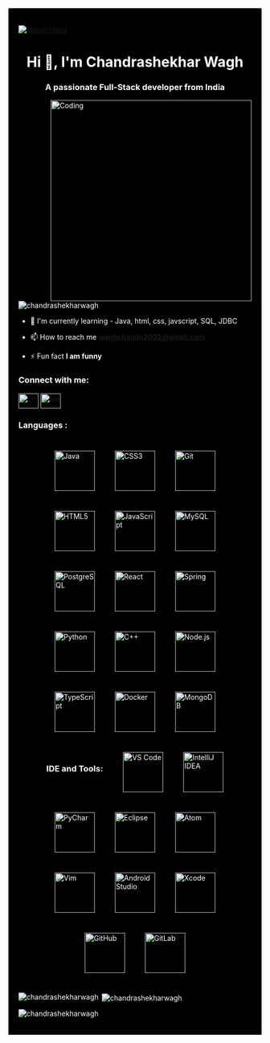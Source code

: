 <div style="background-color: black; color: white; padding: 20px;">

[![MasterHead](https://user-images.githubusercontent.com/90236635/232446433-d5540fa2-fe28-4bb8-b929-cdb51fe61336.gif)](https://Chandrashekharwagh.io)
<h1 align="center">Hi 👋, I'm Chandrashekhar Wagh</h1>
<h3 align="center">A passionate Full-Stack developer from India</h3>

<img align="right" alt="Coding" width="400" src="https://camo.githubusercontent.com/7de37139d0b4c1ce40865e799b446c0e963a3dd8fb68d239707237c40604fa3d/68747470733a2f2f63646e2e6472696262626c652e636f6d2f75736572732f3733303730332f73637265656e73686f74732f363538313234332f6176656e746f2e676966">

<p align="left"> <img src="https://komarev.com/ghpvc/?username=chandrashekharwagh&label=Profile%20views&color=0e75b6&style=flat" alt="chandrashekharwagh" /> </p>

- 🌱 I'm currently learning - Java, html, css, javscript, SQL, JDBC

- 📫 How to reach me **waghchandu2002@gmail.com**

- ⚡ Fun fact **I am funny**

<h3 align="left">Connect with me:</h3>
<p align="left">
 
<a href="https://instagram.com/chandrashekhar_wagh_23" target="blank"><img align="center" src="https://raw.githubusercontent.com/rahuldkjain/github-profile-readme-generator/master/src/images/icons/Social/instagram.svg" alt="chandrashekhar_wagh_23" height="30" width="40" /></a>
 <a href="https://twitter.com/waghchandu2002" target="blank"><img align="center" src="https://raw.githubusercontent.com/rahuldkjain/github-profile-readme-generator/master/src/images/icons/Social/twitter.svg" alt="waghchandu2002" height="30" width="40" /></a>
</p>

<h3 align="left">Languages :</h3>
<p align="left">
<div style="display: flex; flex-wrap: wrap; justify-content: center; gap: 40px; padding: 25px; background-color: #000000; border-radius: 12px;">
  <img src="https://cdn.jsdelivr.net/gh/devicons/devicon/icons/java/java-original.svg" alt="Java" width="80" height="80"/>
  <img src="https://cdn.jsdelivr.net/gh/devicons/devicon/icons/css3/css3-plain-wordmark.svg" alt="CSS3" width="80" height="80"/>
  <img src="https://cdn.jsdelivr.net/gh/devicons/devicon/icons/git/git-original.svg" alt="Git" width="80" height="80"/>
  <img src="https://cdn.jsdelivr.net/gh/devicons/devicon/icons/html5/html5-plain-wordmark.svg" alt="HTML5" width="80" height="80"/>
  <img src="https://cdn.jsdelivr.net/gh/devicons/devicon/icons/javascript/javascript-original.svg" alt="JavaScript" width="80" height="80"/>
  <img src="https://cdn.jsdelivr.net/gh/devicons/devicon/icons/mysql/mysql-original.svg" alt="MySQL" width="80" height="80"/>
  <img src="https://cdn.jsdelivr.net/gh/devicons/devicon/icons/postgresql/postgresql-original.svg" alt="PostgreSQL" width="80" height="80"/>
  <img src="https://cdn.jsdelivr.net/gh/devicons/devicon/icons/react/react-original.svg" alt="React" width="80" height="80"/>
  <img src="https://cdn.jsdelivr.net/gh/devicons/devicon/icons/spring/spring-original.svg" alt="Spring" width="80" height="80"/>
  <img src="https://cdn.jsdelivr.net/gh/devicons/devicon/icons/python/python-original.svg" alt="Python" width="80" height="80"/>
  <img src="https://cdn.jsdelivr.net/gh/devicons/devicon/icons/cplusplus/cplusplus-original.svg" alt="C++" width="80" height="80"/>
  <img src="https://cdn.jsdelivr.net/gh/devicons/devicon/icons/nodejs/nodejs-original.svg" alt="Node.js" width="80" height="80"/>
  <img src="https://cdn.jsdelivr.net/gh/devicons/devicon/icons/typescript/typescript-original.svg" alt="TypeScript" width="80" height="80"/>
  <img src="https://cdn.jsdelivr.net/gh/devicons/devicon/icons/docker/docker-original.svg" alt="Docker" width="80" height="80"/>
  <img src="https://cdn.jsdelivr.net/gh/devicons/devicon/icons/mongodb/mongodb-original.svg" alt="MongoDB" width="80" height="80"/>

  <h3 align="left" style="color: #ffffff;">IDE and Tools:</h3>
  <!-- IDEs and Tools -->
  <img src="https://cdn.jsdelivr.net/gh/devicons/devicon/icons/vscode/vscode-original.svg" alt="VS Code" width="80" height="80"/>
  <img src="https://cdn.jsdelivr.net/gh/devicons/devicon/icons/intellij/intellij-original.svg" alt="IntelliJ IDEA" width="80" height="80"/>
  <img src="https://cdn.jsdelivr.net/gh/devicons/devicon/icons/pycharm/pycharm-original.svg" alt="PyCharm" width="80" height="80"/>
  <img src="https://cdn.jsdelivr.net/gh/devicons/devicon/icons/eclipse/eclipse-original.svg" alt="Eclipse" width="80" height="80"/>
  <img src="https://cdn.jsdelivr.net/gh/devicons/devicon/icons/atom/atom-original.svg" alt="Atom" width="80" height="80"/>
  <img src="https://cdn.jsdelivr.net/gh/devicons/devicon/icons/vim/vim-original.svg" alt="Vim" width="80" height="80"/>
  <img src="https://cdn.jsdelivr.net/gh/devicons/devicon/icons/androidstudio/androidstudio-original.svg" alt="Android Studio" width="80" height="80"/>
  <img src="https://cdn.jsdelivr.net/gh/devicons/devicon/icons/xcode/xcode-original.svg" alt="Xcode" width="80" height="80"/>
  <img src="https://cdn.jsdelivr.net/gh/devicons/devicon/icons/github/github-original.svg" alt="GitHub" width="80" height="80"/>
  <img src="https://cdn.jsdelivr.net/gh/devicons/devicon/icons/gitlab/gitlab-original.svg" alt="GitLab" width="80" height="80"/>
</div> </p>
<p>
 <img align="left" src="https://github-readme-stats.vercel.app/api/top-langs?username=chandrashekharwagh&show_icons=true&locale=en&layout=compact&theme=dark" alt="chandrashekharwagh" /></p>

<p>
 &nbsp;<img align="center" src="https://github-readme-stats.vercel.app/api?username=chandrashekharwagh&show_icons=true&locale=en&theme=dark" alt="chandrashekharwagh" />
</p>

<p><img align="center" src="https://github-readme-streak-stats.herokuapp.com/?user=chandrashekharwagh&theme=dark" alt="chandrashekharwagh" />
</p>

</div>
